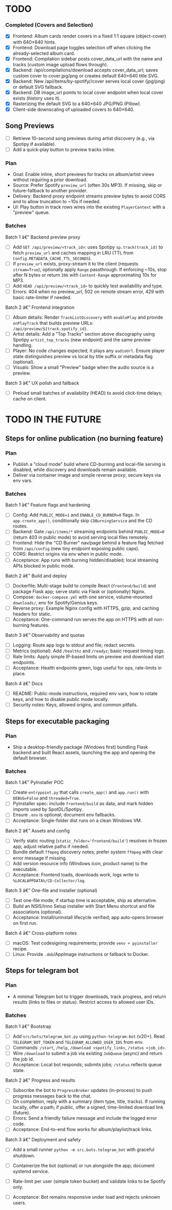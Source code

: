 ﻿# TODO

### Completed (Covers and Selection)
- [x] Frontend: Album cards render covers in a fixed 1:1 square (object-cover) with 640×640 hints.
- [x] Frontend: Download page toggles selection off when clicking the already-selected album card.
- [x] Frontend: Compilation sidebar posts cover_data_url with the name and tracks (custom image upload flows through).
- [x] Backend: /api/compilations/download accepts cover_data_url; saves custom cover to cover.jpg/png or creates default 640×640 title SVG.
- [x] Backend: New /api/items/by-spotify/<id>/cover serves local cover (jpg/png) or default SVG fallback.
- [x] Backend: DB image_url points to local cover endpoint when local cover exists (history uses it).
- [x] Rasterizing the default SVG to a 640×640 JPG/PNG (Pillow).
- [x] Client-side downscaling of uploaded covers to 640×640.

## Song Previews
- [ ] Retrieve 10-second song previews during artist discovery (e.g., via Spotipy if available).
- [ ] Add a quick-play button to preview tracks inline.

### Plan
- Goal: Enable inline, short previews for tracks on album/artist views without requiring a prior download.
- Source: Prefer Spotify `preview_url` (often 30s MP3). If missing, skip or future-fallback to another provider.
- Delivery: Backend proxy endpoint streams preview bytes to avoid CORS and to allow truncation to ~10s if needed.
- UI: Play button in track rows wires into the existing `PlayerContext` with a "preview" queue.

### Batches

Batch 1 â€” Backend preview proxy
- [ ] Add `GET /api/preview/<track_id>`: uses Spotipy `sp.track(track_id)` to fetch `preview_url` and caches mapping in LRU (TTL from `Config.METADATA_CACHE_TTL_SECONDS`).
- [ ] If `preview_url` exists, proxy-stream it to the client (requests `stream=True`); optionally apply `Range` passthrough. If enforcing ~10s, stop after N bytes or return `206` with `Content-Range` approximating 10s for MP3.
- [ ] Add `HEAD /api/preview/<track_id>` to quickly test availability and type.
- [ ] Errors: 404 when no preview_url, 502 on remote stream error, 429 with basic rate-limiter if needed.

Batch 2 â€” Frontend integration
- [ ] Album details: Render `TrackListDiscovery` with `enablePlay` and provide `onPlayTrack` that builds preview URLs: `/api/preview/${track.spotify_id}`.
- [ ] Artist details: Add a "Top Tracks" section above discography using Spotipy `artist_top_tracks` (new endpoint) and the same preview handling.
- [ ] Player: No code changes expected; it plays any `audioUrl`. Ensure player state distinguishes preview vs local by title suffix or metadata flag (optional).
- [ ] Visuals: Show a small "Preview" badge when the audio source is a preview.

Batch 3 â€” UX polish and fallback
- [ ] Preload small batches of availability (HEAD) to avoid click-time delays; cache on client.

# TODO IN THE FUTURE


## Steps for online publication (no burning feature)

### Plan
- Publish a "cloud mode" build where CD-burning and local-file serving is disabled, while discovery and downloads remain available.
- Deliver via container image and simple reverse proxy; secure keys via env vars.

### Batches

Batch 1 â€” Feature flags and hardening
- [ ] Config: Add `PUBLIC_MODE=1` and `ENABLE_CD_BURNER=0` flags. In `app.create_app()`, conditionally skip `CDBurningService` and the CD routes.
- [ ] Backend: Gate `/api/items/*` streaming endpoints behind `PUBLIC_MODE=0` (return 403 in public mode) to avoid serving local files remotely.
- [ ] Frontend: Hide the "CD Burner" nav/page behind a feature flag fetched from `/api/config` (new tiny endpoint exposing public caps).
- [ ] CORS: Restrict origins via env when in public mode.
- [ ] Acceptance: App runs with burning hidden/disabled; local streaming APIs blocked in public mode.

Batch 2 â€” Build and deploy
- [ ] Dockerfile: Multi-stage build to compile React (`frontend/build`) and package Flask app; serve static via Flask or (optionally) Nginx.
- [ ] Compose: `docker-compose.yml` with one service, volume-mounted `downloads/`, env for Spotify/Genius keys.
- [ ] Reverse proxy: Example Nginx config with HTTPS, gzip, and caching headers for static.
- [ ] Acceptance: One-command run serves the app on HTTPS with all non-burning features.

Batch 3 â€” Observability and quotas
- [ ] Logging: Route app logs to stdout and file; redact secrets.
- [ ] Metrics (optional): Add `/healthz` and `/readyz`; basic request timing logs.
- [ ] Rate limits: Apply simple IP-based limits on preview and download start endpoints.
- [ ] Acceptance: Health endpoints green, logs useful for ops, rate-limits in place.

Batch 4 â€” Docs
- [ ] README: Public-mode instructions, required env vars, how to rotate keys, and how to disable public mode locally.
- [ ] Security notes: Keys, allowed origins, and common pitfalls.

## Steps for executable packaging 

### Plan
- Ship a desktop-friendly package (Windows first) bundling Flask backend and built React assets, launching the app and opening the default browser.

### Batches

Batch 1 â€” PyInstaller POC
- [ ] Create `entrypoint.py` that calls `create_app()` and `app.run()` with `DEBUG=False` and `threaded=True`.
- [ ] PyInstaller spec: include `frontend/build` as data, and mark hidden imports used by SpotDL/Spotipy.
- [ ] Ensure `.env` is optional; document env fallbacks.
- [ ] Acceptance: Single-folder dist runs on a clean Windows VM.

Batch 2 â€” Assets and config
- [ ] Verify static routing (`static_folder='frontend/build'`) resolves in frozen app; adjust relative paths if needed.
- [ ] Bundle default `ffmpeg` discovery notes; prefer system `ffmpeg` with clear error message if missing.
- [ ] Add version resource info (Windows icon, product name) to the executable.
- [ ] Acceptance: Frontend loads, downloads work, logs write to `%LOCALAPPDATA%/CD-Collector/log`.

Batch 3 â€” One-file and installer (optional)
- [ ] Test one-file mode; if startup time is acceptable, ship as alternative.
- [ ] Build an NSIS/Inno Setup installer with Start Menu shortcut and file associations (optional).
- [ ] Acceptance: Install/uninstall lifecycle verified; app auto-opens browser on first run.

Batch 4 â€” Cross-platform notes
- [ ] macOS: Test codesigning requirements; provide `venv + pyinstaller` recipe.
- [ ] Linux: Provide `.deb`/AppImage instructions or fallback to Docker.

## Steps for telegram bot

### Plan
- A minimal Telegram bot to trigger downloads, track progress, and return results (links to files or status). Restrict access to allowed user IDs.

### Batches

Batch 1 â€” Bootstrap
- [ ] Add `src/bots/telegram_bot.py` using `python-telegram-bot` (v20+). Read `TELEGRAM_BOT_TOKEN` and `TELEGRAM_ALLOWED_USER_IDS` from env.
- [ ] Commands: `/start`, `/help`, `/download <spotify_link>`, `/status <job_id>`.
- [ ] Wire `/download` to submit a job via existing `JobQueue` (async) and return the job id.
- [ ] Acceptance: Local bot responds; submits jobs; `/status` reflects queue state.

Batch 2 â€” Progress and results
- [ ] Subscribe the bot to `ProgressBroker` updates (in-process) to push progress messages back to the chat.
- [ ] On completion, reply with a summary (item type, title, tracks). If running locally, offer a path; if public, offer a signed, time-limited download link (future).
- [ ] Errors: Send a friendly failure message and include the logged error code.
- [ ] Acceptance: End-to-end flow works for album/playlist/track links.

Batch 3 â€” Deployment and safety
- [ ] Add a small runner `python -m src.bots.telegram_bot` with graceful shutdown.
- [ ] Containerize the bot (optional) or run alongside the app; document systemd service.
- [ ] Rate-limit per user (simple token bucket) and validate links to be Spotify only.
- [ ] Acceptance: Bot remains responsive under load and rejects unknown users.


